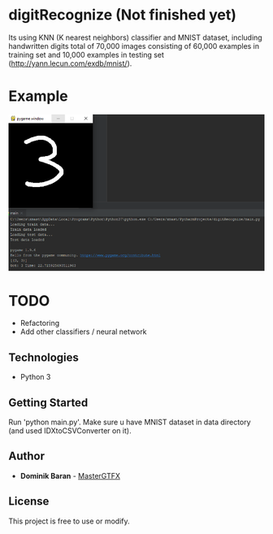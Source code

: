 # digitRecognize (Not finished yet)
Its using KNN (K nearest neighbors) classifier and MNIST dataset, including handwritten digits total of 70,000 images consisting of 60,000 examples in training set and 10,000 examples in testing set (http://yann.lecun.com/exdb/mnist/).

# Example
![shop example](example.png?raw=true "Example")

# TODO
- Refactoring
- Add other classifiers / neural network

## Technologies
- Python 3

## Getting Started
Run 'python main.py'. Make sure u have MNIST dataset in data directory (and used IDXtoCSVConverter on it).
## Author
* **Dominik Baran** - [MasterGTFX](https://github.com/MasterGTFX)

## License
This project is free to use or modify.
